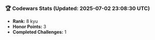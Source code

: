 ### 🏆 Codewars Stats (Updated: 2025-07-02 23:08:30 UTC)

- **Rank:** 8 kyu
- **Honor Points:** 3
- **Completed Challenges:** 1
